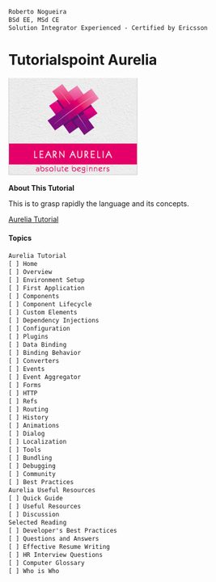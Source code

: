 ```
Roberto Nogueira  
BSd EE, MSd CE
Solution Integrator Experienced - Certified by Ericsson
```
# Tutorialspoint Aurelia

![ebook cover](images/tutorialspoint-aurelia.png)

**About This Tutorial**

This is to grasp rapidly the language and its concepts.

[Aurelia Tutorial](https://www.tutorialspoint.com/aurelia/index.htm)

#### Topics
```
Aurelia Tutorial
[ ] Home
[ ] Overview
[ ] Environment Setup
[ ] First Application
[ ] Components
[ ] Component Lifecycle
[ ] Custom Elements
[ ] Dependency Injections
[ ] Configuration
[ ] Plugins
[ ] Data Binding
[ ] Binding Behavior
[ ] Converters
[ ] Events
[ ] Event Aggregator
[ ] Forms
[ ] HTTP
[ ] Refs
[ ] Routing
[ ] History
[ ] Animations
[ ] Dialog
[ ] Localization
[ ] Tools
[ ] Bundling
[ ] Debugging
[ ] Community
[ ] Best Practices
Aurelia Useful Resources
[ ] Quick Guide
[ ] Useful Resources
[ ] Discussion
Selected Reading
[ ] Developer's Best Practices
[ ] Questions and Answers
[ ] Effective Resume Writing
[ ] HR Interview Questions
[ ] Computer Glossary
[ ] Who is Who
```

